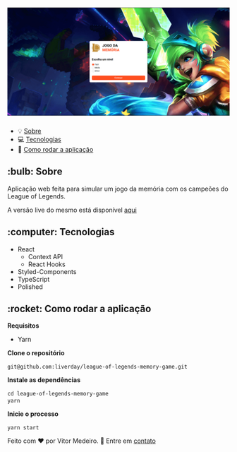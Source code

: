 # <h1 align="center">![League of Legends Memory](.github/main.png)</h1>

- :bulb: [Sobre](#sobre)
- :computer: [Tecnologias](#techs)
- :rocket: [Como rodar a aplicação](#how-to-run)

<h2 id="sobre">
    :bulb: Sobre
</h2>

Aplicação web feita para simular um jogo da memória com os campeões do League of Legends.

A versão live do mesmo está disponível [aqui](https://league-of-legends-memory-game.vercel.app/)

<h2 id="techs">
    :computer: Tecnologias
</h2>

- React
  - Context API
  - React Hooks
- Styled-Components
- TypeScript
- Polished

<h2 id="how-to-run">
    :rocket: Como rodar a aplicação
</h2>

**Requisitos**

- Yarn

**Clone o repositório**

```
git@github.com:liverday/league-of-legends-memory-game.git
```

**Instale as dependências**

```
cd league-of-legends-memory-game
yarn
```

**Inicie o processo**

```
yarn start
```

Feito com :heart: por Vitor Medeiro. 🤝 Entre em [contato](https://www.linkedin.com/in/vitor-medeiro-9096ab138)
